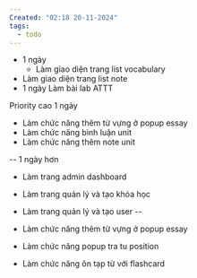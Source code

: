 ```yaml
---
Created: "02:18 20-11-2024"
tags:
  - todo
---
```

- 1  ngày
	- Làm giao diện trang list vocabulary 
- Làm giao diện trang list note
- 1 ngày
      Làm bài lab  ATTT

Priority cao
1 ngày 
- Làm chức năng thêm từ vựng ở popup essay
- Làm chức năng bình luận unit
- Làm chức năng thêm note unit

--
1 ngày hơn
- Làm trang admin dashboard 
- Làm trang quản lý và tạo khóa học 
- Làm trang quản lý và tạo user
--

- Làm chức năng thêm từ vựng ở popup essay
- Làm chức năng popup tra tu position
- Làm chức năng ôn tạp từ với flashcard
